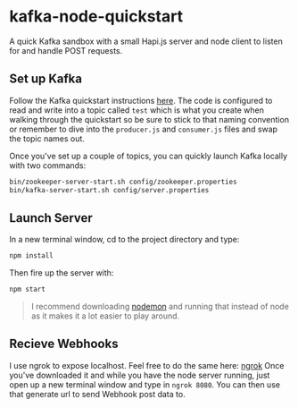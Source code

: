 # kafka-node-quickstart

A quick Kafka sandbox with a small Hapi.js server and node client to listen for and handle POST requests.

## Set up Kafka

Follow the Kafka quickstart instructions [here](http://kafka.apache.org/documentation.html#quickstart).
The code is configured to read and write into a topic called `test` which is what you create when walking through the quickstart so be sure to stick to that naming convention or remember to dive into the `producer.js` and `consumer.js` files and swap the topic names out.

Once you've set up a couple of topics, you can quickly launch Kafka locally with two commands:

```sh
bin/zookeeper-server-start.sh config/zookeeper.properties
bin/kafka-server-start.sh config/server.properties
```

## Launch Server

In a new terminal window, cd to the project directory and type:

```sh
npm install
```

Then fire up the server with:

```sh
npm start
```

> I recommend downloading [nodemon](https://github.com/remy/nodemon) and running that instead of node as it makes it a lot easier to play around. 

## Recieve Webhooks

I use ngrok to expose localhost. Feel free to do the same here: [ngrok](https://ngrok.com/)
Once you've downloaded it and while you have the node server running, just open up a new terminal window and type in `ngrok 8080`. You can then use that generate url to send Webhook post data to.
